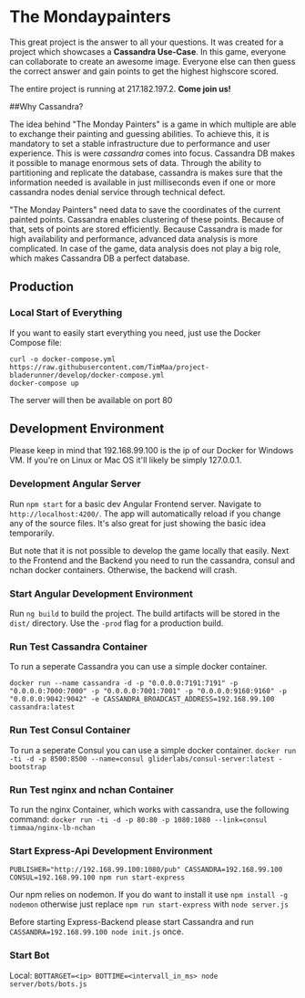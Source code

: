 # The Mondaypainters

This great project is the answer to all your questions.
It was created for a project which showcases a **Cassandra Use-Case**.
In this game, everyone can collaborate to create an awesome image. Everyone else can then guess the correct answer and gain points to get the highest highscore scored.

The entire project is running at 217.182.197.2. **Come join us!**


##Why Cassandra?

The idea behind "The Monday Painters" is a game in which multiple are able to exchange their painting and guessing abilities.
To achieve this, it is mandatory to set a stable infrastructure due to performance and user experience. This is were _cassandra_ comes into focus.
Cassandra DB makes it possible to manage enormous sets of data. Through the ability to partitioning and replicate the database, cassandra is makes sure that the information needed is 
available in just milliseconds even if one or more cassandra nodes denial service through technical defect. 

"The Monday Painters" need data to save the coordinates of the current painted points. Cassandra enables clustering of these points. Because of that, sets of points are 
stored efficiently. Because Cassandra is made for high availability and performance, advanced data analysis is more complicated. In case of the game, data analysis does not play 
a big role, which makes Cassandra DB a perfect database.


## Production

### Local Start of Everything
If you want to easily start everything you need, just use the Docker Compose file: 

```
curl -o docker-compose.yml https://raw.githubusercontent.com/TimMaa/project-bladerunner/develop/docker-compose.yml
docker-compose up
```

The server will then be available on port 80


## Development Environment

Please keep in mind that 192.168.99.100 is the ip of our Docker for Windows VM. If you're on Linux or Mac OS it'll likely be simply 127.0.0.1.

### Development Angular Server

Run `npm start` for a basic dev Angular Frontend server. Navigate to `http://localhost:4200/`. 
The app will automatically reload if you change any of the source files.
It's also great for just showing the basic idea temporarily.

But note that it is not possible to develop the game locally that easily. Next to the Frontend and the Backend you need to run the cassandra, consul and nchan docker containers. Otherwise, the backend will crash.

### Start Angular Development Environment

Run `ng build` to build the project. 
The build artifacts will be stored in the `dist/` directory. Use the `-prod` flag for a production build.

### Run Test Cassandra Container
To run a seperate Cassandra you can use a simple docker container.

`docker run --name cassandra -d -p "0.0.0.0:7191:7191" -p "0.0.0.0:7000:7000" -p "0.0.0.0:7001:7001" -p "0.0.0.0:9160:9160" -p "0.0.0.0:9042:9042" -e CASSANDRA_BROADCAST_ADDRESS=192.168.99.100 cassandra:latest`

### Run Test Consul Container
To run a seperate Consul you can use a simple docker container.
`docker run -ti -d -p 8500:8500 --name=consul gliderlabs/consul-server:latest -bootstrap`

### Run Test nginx and nchan Container
To run the nginx Container, which works with cassandra, use the following command:
`docker run -ti -d -p 80:80 -p 1080:1080 --link=consul timmaa/nginx-lb-nchan`

### Start Express-Api Development Environment
`PUBLISHER="http://192.168.99.100:1080/pub" CASSANDRA=192.168.99.100 CONSUL=192.168.99.100 npm run start-express`

Our npm relies on nodemon. If you do want to install it use `npm install -g nodemon` otherwise just replace `npm run start-express` with `node server.js`

Before starting Express-Backend please start Cassandra and run `CASSANDRA=192.168.99.100 node init.js` once.

### Start Bot
Local:
`BOTTARGET=<ip> BOTTIME=<intervall_in_ms> node server/bots/bots.js`
